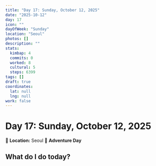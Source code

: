 ```yaml
---
title: "Day 17: Sunday, October 12, 2025"
date: "2025-10-12"
day: 17
icon: ""
dayOfWeek: "Sunday"
location: "Seoul"
photos: []
description: ""
stats:
  kimbap: 4
  commits: 0
  worked: 8
  cultural: 5
  steps: 6399
tags: []
draft: true
coordinates:
  lat: null
  lng: null
work: false
---
```

# Day 17: Sunday, October 12, 2025

📍 **Location:** Seoul
🎒 **Adventure Day**

## What do I do today?



